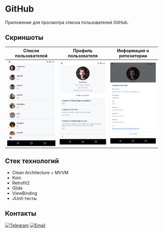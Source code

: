 # GitHub

Приложение для просмотра списка пользователей GitHub.

[сервера]: https://hp-api.herokuapp.com/

## Скриншоты 

<div align="left">
   
| Список пользователей                            | Профиль пользователя                            | Информация о репозитории                        |
| :---------------------------------------------: | :---------------------------------------------: | :---------------------------------------------: |   
| <img src="screens/Screen1.png" width="250">     | <img src="screens/Screen2.png" width="250">     | <img src="screens/Screen3.png" width="250">     | 
   
</div>

## Стек технологий

* Clean Architecture + MVVM
* Koin
* Retrofit2
* Glide
* ViewBinding
* JUnit-тесты

## Контакты

[![Telegram](https://img.shields.io/badge/Telegram-2CA5E0?style=for-the-badge&logo=telegram&logoColor=white)](https://t.me/loskon)
[![Email](https://img.shields.io/badge/Gmail-D14836?style=for-the-badge&logo=gmail&logoColor=white)](mailto:andreyrochev23@gmail.com)
